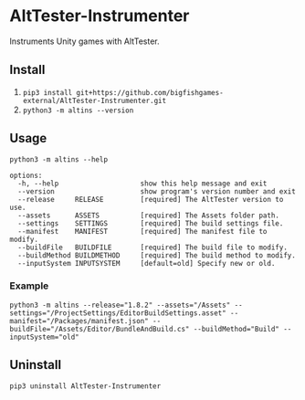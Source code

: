 # AltTester-Instrumenter
Instruments Unity games with AltTester.

## Install
1. `pip3 install git+https://github.com/bigfishgames-external/AltTester-Instrumenter.git`
1. `python3 -m altins --version`

## Usage
`python3 -m altins --help`
```
options:
  -h, --help                    show this help message and exit
  --version                     show program's version number and exit
  --release     RELEASE         [required] The AltTester version to use.
  --assets      ASSETS          [required] The Assets folder path.
  --settings    SETTINGS        [required] The build settings file.
  --manifest    MANIFEST        [required] The manifest file to modify.
  --buildFile   BUILDFILE       [required] The build file to modify.
  --buildMethod BUILDMETHOD     [required] The build method to modify.
  --inputSystem INPUTSYSTEM     [default=old] Specify new or old.
```

### Example
`python3 -m altins --release="1.8.2" --assets="/Assets" --settings="/ProjectSettings/EditorBuildSettings.asset" --manifest="/Packages/manifest.json" --buildFile="/Assets/Editor/BundleAndBuild.cs" --buildMethod="Build" --inputSystem="old"`

## Uninstall
`pip3 uninstall AltTester-Instrumenter`
